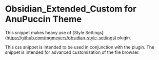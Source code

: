 # Obsidian_Extended_Custom for AnuPuccin Theme
This snippet makes heavy use of [Style Settings] (https://github.com/mgmeyers/obsidian-style-settings) plugin.

This css snippet is intended to be used in conjunction with the plugin. The snippet is intended for advanced customization of the file browser. 
